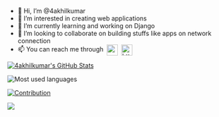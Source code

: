 - 👋 Hi, I’m @4akhilkumar
- 👀 I’m interested in creating web applications
- 🌱 I’m currently learning and working on Django
- 💞️ I’m looking to collaborate on building stuffs like apps on network connection
- 📫 You can reach me through &nbsp;<a href="mailto:4akhilkumar@gmail.com"><img align="center" src="https://img.icons8.com/plasticine/344/gmail.png" alt="mailto:4akhilkumar@gmail.com" height="25" width="25" /></a>&nbsp;&nbsp;<a href="https://t.me/activare"><img align="center" src="https://img.icons8.com/color/344/telegram-app--v1.png" alt="https://t.me/activare" height="25" width="25" /></a>

[![4akhilkumar's GitHub Stats](https://github-readme-stats.vercel.app/api?username=4akhilkumar&show_icons=true)](https://github.com/4akhilkumar)

<img src="https://github-readme-stats.vercel.app/api/top-langs/?username=4akhilkumar&layout=compact&title_color=1a202c&text_color=1a202c" alt="Most used languages" />

[![Contribution](https://github-readme-streak-stats.herokuapp.com/?user=4akhilkumar&)](https://github.com/4akhilkumar)

![](https://komarev.com/ghpvc/?username=4akhilkumar&style=flat&label=PROFILE+VIEWS)

<!---
4akhilkumar/4akhilkumar is a ✨ special ✨ repository because its `README.md` (this file) appears on your GitHub profile.
You can click the Preview link to take a look at your changes.
--->

